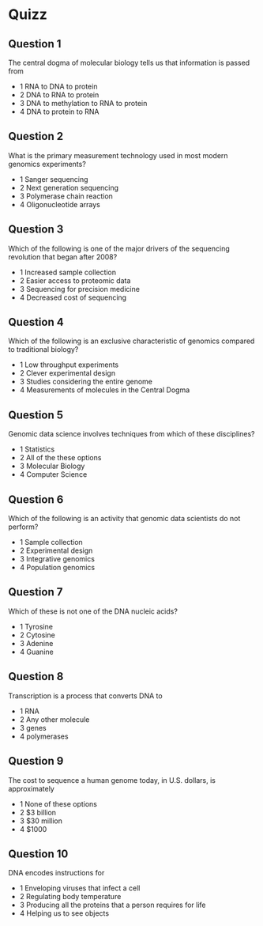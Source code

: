# Quizz

## Question 1

The central dogma of molecular biology tells us that information is passed from

- 1 RNA to DNA to protein
- 2 DNA to RNA to protein
- 3 DNA to methylation to RNA to protein
- 4 DNA to protein to RNA

## Question 2

What is the primary measurement technology used in most modern genomics experiments?

- 1 Sanger sequencing
- 2 Next generation sequencing
- 3 Polymerase chain reaction
- 4 Oligonucleotide arrays

## Question 3

Which of the following is one of the major drivers of the sequencing revolution that began after 2008?

- 1 Increased sample collection
- 2 Easier access to proteomic data
- 3 Sequencing for precision medicine
- 4 Decreased cost of sequencing

## Question 4

Which of the following is an exclusive characteristic of genomics compared to traditional biology?

- 1 Low throughput experiments
- 2 Clever experimental design
- 3 Studies considering the entire genome
- 4 Measurements of molecules in the Central Dogma

## Question 5

Genomic data science involves techniques from which of these disciplines?

- 1 Statistics
- 2 All of the these options
- 3 Molecular Biology
- 4 Computer Science

## Question 6

Which of the following is an activity that genomic data scientists do not perform?

- 1 Sample collection
- 2 Experimental design
- 3 Integrative genomics
- 4 Population genomics

## Question 7

Which of these is not one of the DNA nucleic acids?

- 1 Tyrosine
- 2 Cytosine
- 3 Adenine
- 4 Guanine

## Question 8

Transcription is a process that converts DNA to

- 1 RNA
- 2 Any other molecule
- 3 genes
- 4 polymerases

## Question 9

The cost to sequence a human genome today, in U.S. dollars, is approximately

- 1 None of these options
- 2 $3 billion
- 3 $30 million
- 4 $1000

## Question 10

DNA encodes instructions for

- 1 Enveloping viruses that infect a cell
- 2 Regulating body temperature
- 3 Producing all the proteins that a person requires for life
- 4 Helping us to see objects